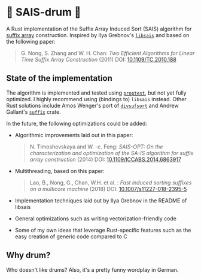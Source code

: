 # 🥁 SAIS-drum 🥁

A Rust implementation of the Suffix Array Induced Sort (SAIS) algorithm for [suffix array](https://en.wikipedia.org/wiki/Suffix_array) construction. Inspired by Ilya Grebnov's [`libsais`](https://github.com/IlyaGrebnov/libsais) and based on the following paper:

> G. Nong, S. Zhang and W. H. Chan: _Two Efficient Algorithms for Linear Time Suffix Array Construction_ (2011) DOI: [10.1109/TC.2010.188](https://www.doi.org/10.1109/TC.2010.188)

## State of the implementation

The algorithm is implemented and tested using [`proptest`](https://github.com/proptest-rs/proptest), but not yet fully optimized. I highly recommend using (bindings to) `libsais` instead. Other Rust solutions include Amos Wenger's port of [`divsufsort`](https://github.com/fasterthanlime/stringsearch/tree/master/crates/divsufsort) and Andrew Gallant's [`suffix`](https://github.com/BurntSushi/suffix) crate.

In the future, the following optimizations could be added:

- Algorithmic improvements laid out in this paper:

  > N. Timoshevskaya and W. -c. Feng: _SAIS-OPT: On the characterization and optimization of the SA-IS algorithm for suffix array construction_ (2014) DOI: [10.1109/ICCABS.2014.6863917](https://www.doi.org/10.1109/ICCABS.2014.6863917)

- Multithreading, based on this paper:

  > Lao, B., Nong, G., Chan, W.H. et al. : _Fast induced sorting suffixes on a multicore machine_ (2018) DOI: [10.1007/s11227-018-2395-5](https://doi.org/10.1007/s11227-018-2395-5)

- Implementation techniques laid out by Ilya Grebnov in the README of libsais
- General optimizations such as writing vectorization-friendly code
- Some of my own ideas that leverage Rust-specific features such as the easy creation of generic code compared to C

## Why drum?

Who doesn't like drums? Also, it's a pretty funny wordplay in German.
